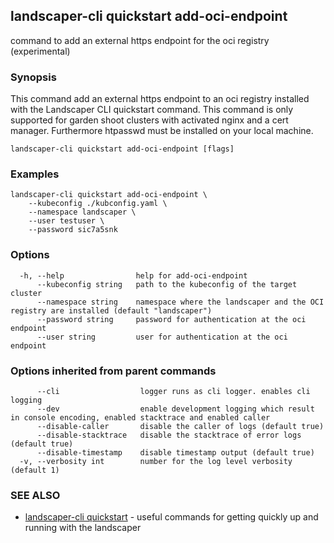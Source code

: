 ## landscaper-cli quickstart add-oci-endpoint

command to add an external https endpoint for the oci registry (experimental)

### Synopsis

This command add an external https endpoint to an oci registry installed with the Landscaper CLI quickstart command. This command is only supported for garden shoot clusters with activated nginx and a cert manager. Furthermore htpasswd must be installed on your local machine.

```
landscaper-cli quickstart add-oci-endpoint [flags]
```

### Examples

```
landscaper-cli quickstart add-oci-endpoint \
    --kubeconfig ./kubconfig.yaml \
    --namespace landscaper \
    --user testuser \
    --password sic7a5snk
```

### Options

```
  -h, --help                help for add-oci-endpoint
      --kubeconfig string   path to the kubeconfig of the target cluster
      --namespace string    namespace where the landscaper and the OCI registry are installed (default "landscaper")
      --password string     password for authentication at the oci endpoint
      --user string         user for authentication at the oci endpoint
```

### Options inherited from parent commands

```
      --cli                  logger runs as cli logger. enables cli logging
      --dev                  enable development logging which result in console encoding, enabled stacktrace and enabled caller
      --disable-caller       disable the caller of logs (default true)
      --disable-stacktrace   disable the stacktrace of error logs (default true)
      --disable-timestamp    disable timestamp output (default true)
  -v, --verbosity int        number for the log level verbosity (default 1)
```

### SEE ALSO

* [landscaper-cli quickstart](landscaper-cli_quickstart.md)	 - useful commands for getting quickly up and running with the landscaper

